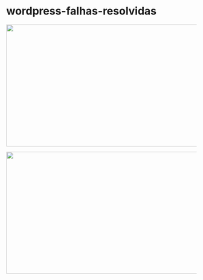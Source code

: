 # wordpress-falhas-resolvidas


<p align="center">
    <img src="/wordpress-falhas-resolvidas/cpanel-acesso-phpmyadmin-erro.png" width="724" height="324">
</p>



<p align="center">
    <img src="/wordpress-falhas-resolvidas/invalid-ssl-certificate.png" width="724" height="324">
</p>
